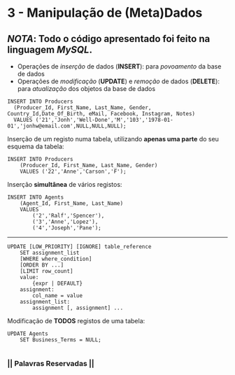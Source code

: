 # 3 - Manipulação de (Meta)Dados

## _NOTA_: Todo o código apresentado foi feito na linguagem _MySQL_.

- Operações de _inserção_ de dados (__INSERT__): para _povoamento_ da base de dados
- Operações de _modificação_ (__UPDATE__) e _remoção_ de dados (__DELETE__): para _atualização_ dos objetos da base de dados

```mysql
INSERT INTO Producers
  (Producer_Id, First_Name, Last_Name, Gender, Country_Id,Date_Of_Birth, eMail, Facebook, Instagram, Notes)
  VALUES ('21','Jonh','Well-Done','M','103','1978-01-01','jonhw@email.com',NULL,NULL,NULL);
```

Inserção de um registo numa tabela, utilizando __apenas uma parte__ do seu esquema da tabela:
```mysql
INSERT INTO Producers
    (Producer_Id, First_Name, Last_Name, Gender)
    VALUES ('22','Anne','Carson','F');
```

Inserção __simultânea__ de vários registos:
```mysql
INSERT INTO Agents
    (Agent_Id, First_Name, Last_Name)
    VALUES
        ('2','Ralf','Spencer'),
        ('3','Anne','Lopez'),
        ('4','Joseph','Pane');
```

------------------------------------------------------------------------------------------------------

```mysql
UPDATE [LOW_PRIORITY] [IGNORE] table_reference
    SET assignment_list
    [WHERE where_condition]
    [ORDER BY ...]
    [LIMIT row_count]
    value:
        {expr | DEFAULT}
    assignment:
        col_name = value
    assignment_list:
        assignment [, assignment] ...
```



Modificação de __TODOS__ registos de uma tabela:
```mysql
UPDATE Agents
    SET Business_Terms = NULL;
```

```mysql

```

### || Palavras Reservadas ||
